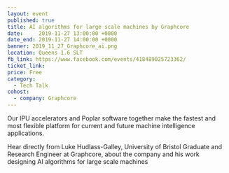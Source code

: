 ```yaml
---
layout: event
published: true
title: AI algorithms for large scale machines by Graphcore
date:     2019-11-27 13:00:00 +0000
date_end: 2019-11-27 14:00:00 +0000
banner: 2019_11_27_Graphcore_ai.png
location: Queens 1.6 SLT
fb_link: https://www.facebook.com/events/418489025723362/
ticket_link:
price: Free
category:
  - Tech Talk
cohost:
  - company: Graphcore
---
```


Our IPU accelerators and Poplar software together make the fastest and most flexible platform for current and future machine intelligence applications.

Hear directly from Luke Hudlass-Galley, University of Bristol Graduate and Research Engineer at Graphcore, about the company and his work designing AI algorithms for large scale machines
